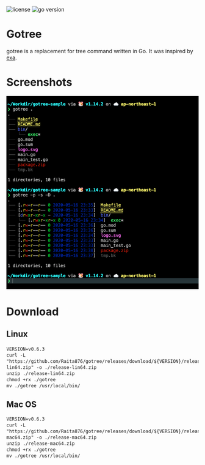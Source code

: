 ![license](https://img.shields.io/github/license/Raita876/black-cat)
![go version](https://img.shields.io/badge/go-1.14-blue)

# Gotree

gotree is a replacement for tree command written in Go. It was inspired by [exa](https://github.com/ogham/exa).

# Screenshots

![screenshot](./screenshot.png)

# Download

## Linux
```
VERSION=v0.6.3
curl -L "https://github.com/Raita876/gotree/releases/download/${VERSION}/release-lin64.zip" -o ./release-lin64.zip
unzip ./release-lin64.zip
chmod +rx ./gotree
mv ./gotree /usr/local/bin/
```

## Mac OS
```
VERSION=v0.6.3
curl -L "https://github.com/Raita876/gotree/releases/download/${VERSION}/release-mac64.zip" -o ./release-mac64.zip
unzip ./release-mac64.zip
chmod +rx ./gotree
mv ./gotree /usr/local/bin/
```
